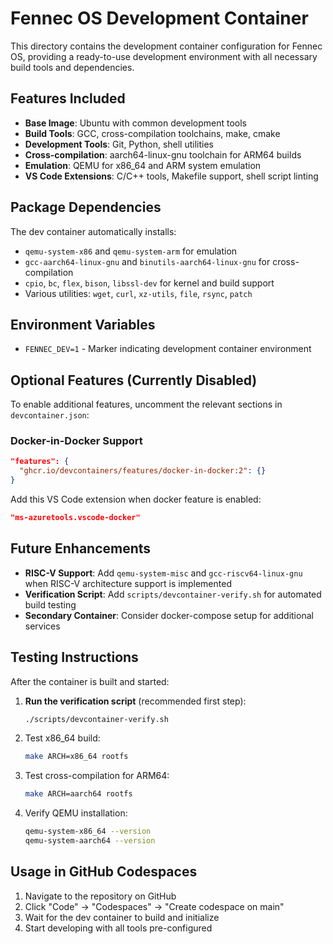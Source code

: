 # Fennec OS Development Container

This directory contains the development container configuration for Fennec OS, providing a ready-to-use development environment with all necessary build tools and dependencies.

## Features Included

- **Base Image**: Ubuntu with common development tools
- **Build Tools**: GCC, cross-compilation toolchains, make, cmake
- **Development Tools**: Git, Python, shell utilities
- **Cross-compilation**: aarch64-linux-gnu toolchain for ARM64 builds
- **Emulation**: QEMU for x86_64 and ARM system emulation
- **VS Code Extensions**: C/C++ tools, Makefile support, shell script linting

## Package Dependencies

The dev container automatically installs:
- `qemu-system-x86` and `qemu-system-arm` for emulation
- `gcc-aarch64-linux-gnu` and `binutils-aarch64-linux-gnu` for cross-compilation
- `cpio`, `bc`, `flex`, `bison`, `libssl-dev` for kernel and build support
- Various utilities: `wget`, `curl`, `xz-utils`, `file`, `rsync`, `patch`

## Environment Variables

- `FENNEC_DEV=1` - Marker indicating development container environment

## Optional Features (Currently Disabled)

To enable additional features, uncomment the relevant sections in `devcontainer.json`:

### Docker-in-Docker Support
```json
"features": {
  "ghcr.io/devcontainers/features/docker-in-docker:2": {}
}
```

Add this VS Code extension when docker feature is enabled:
```json
"ms-azuretools.vscode-docker"
```

## Future Enhancements

- **RISC-V Support**: Add `qemu-system-misc` and `gcc-riscv64-linux-gnu` when RISC-V architecture support is implemented
- **Verification Script**: Add `scripts/devcontainer-verify.sh` for automated build testing
- **Secondary Container**: Consider docker-compose setup for additional services

## Testing Instructions

After the container is built and started:

1. **Run the verification script** (recommended first step):
   ```bash
   ./scripts/devcontainer-verify.sh
   ```

2. Test x86_64 build:
   ```bash
   make ARCH=x86_64 rootfs
   ```

3. Test cross-compilation for ARM64:
   ```bash
   make ARCH=aarch64 rootfs
   ```

4. Verify QEMU installation:
   ```bash
   qemu-system-x86_64 --version
   qemu-system-aarch64 --version
   ```

## Usage in GitHub Codespaces

1. Navigate to the repository on GitHub
2. Click "Code" → "Codespaces" → "Create codespace on main"
3. Wait for the dev container to build and initialize
4. Start developing with all tools pre-configured